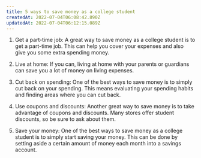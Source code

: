 ```yaml
---
title: 5 ways to save money as a college student
createdAt: 2022-07-04T06:08:42.890Z
updatedAt: 2022-07-04T06:12:15.089Z
---
```


1. Get a part-time job: A great way to save money as a college student is to get a part-time job. This can help you cover your expenses and also give you some extra spending money.

2. Live at home: If you can, living at home with your parents or guardians can save you a lot of money on living expenses.

3. Cut back on spending: One of the best ways to save money is to simply cut back on your spending. This means evaluating your spending habits and finding areas where you can cut back.

4. Use coupons and discounts: Another great way to save money is to take advantage of coupons and discounts. Many stores offer student discounts, so be sure to ask about them.

5. Save your money: One of the best ways to save money as a college student is to simply start saving your money. This can be done by setting aside a certain amount of money each month into a savings account.
